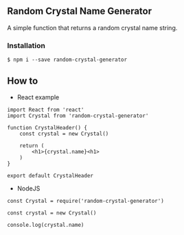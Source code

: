 ## Random Crystal Name Generator

A simple function that returns a random crystal name string.

### Installation

`$ npm i --save random-crystal-generator`

## How to

- React example

```
import React from 'react'
import Crystal from 'random-crystal-generator'

function CrystalHeader() {
    const crystal = new Crystal()

    return (
        <h1>{crystal.name}<h1>
    )
}

export default CrystalHeader

```

- NodeJS

```
const Crystal = require('random-crystal-generator')

const crystal = new Crystal()

console.log(crystal.name)

```
